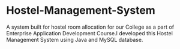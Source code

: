 # Hostel-Management-System
A system built for hostel room allocation for our College as a part of Enterprise Application Development Course.I developed this Hostel Management System using Java and MySQL database.
